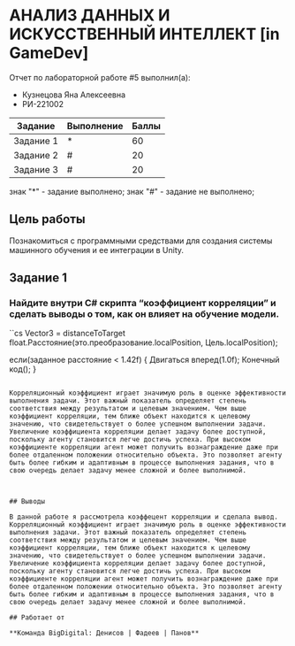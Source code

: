 # АНАЛИЗ ДАННЫХ И ИСКУССТВЕННЫЙ ИНТЕЛЛЕКТ [in GameDev]
Отчет по лабораторной работе #5 выполнил(а):
- Кузнецова Яна Алексеевна
- РИ-221002

| Задание | Выполнение | Баллы |
| ------ | ------ | ------ |
| Задание 1 | * | 60 |
| Задание 2 | # | 20 |
| Задание 3 | # | 20 |

знак "*" - задание выполнено; знак "#" - задание не выполнено;

## Цель работы
Познакомиться с программными средствами для создания системы машинного обучения и ее интеграции в Unity.

## Задание 1
### Найдите внутри C# скрипта “коэффициент корреляции” и сделать выводы о том, как он влияет на обучение модели.

``cs
Vector3 = distanceToTarget float.Расстояние(это.преобразование.localPosition, Цель.localPosition);

если(заданное расстояние < 1.42f)
{
    Двигаться вперед(1.0f);
    Конечный код();
}
```

Корреляционный коэффициент играет значимую роль в оценке эффективности выполнения задачи. Этот важный показатель определяет степень соответствия между результатом и целевым значением. Чем выше коэффициент корреляции, тем ближе объект находится к целевому значению, что свидетельствует о более успешном выполнении задачи. Увеличение коэффициента корреляции делает задачу более доступной, поскольку агенту становится легче достичь успеха. При высоком коэффициенте корреляции агент может получить вознаграждение даже при более отдаленном положении относительно объекта. Это позволяет агенту быть более гибким и адаптивным в процессе выполнения задания, что в свою очередь делает задачу менее сложной и более выполнимой.



## Выводы

В данной работе я рассмотрела коэффецент корреляции и сделала вывод.
Корреляционный коэффициент играет значимую роль в оценке эффективности выполнения задачи. Этот важный показатель определяет степень соответствия между результатом и целевым значением. Чем выше коэффициент корреляции, тем ближе объект находится к целевому значению, что свидетельствует о более успешном выполнении задачи.
Увеличение коэффициента корреляции делает задачу более доступной, поскольку агенту становится легче достичь успеха. При высоком коэффициенте корреляции агент может получить вознаграждение даже при более отдаленном положении относительно объекта. Это позволяет агенту быть более гибким и адаптивным в процессе выполнения задания, что в свою очередь делает задачу менее сложной и более выполнимой.

## Работает от

**Команда BigDigital: Денисов | Фадеев | Панов**
